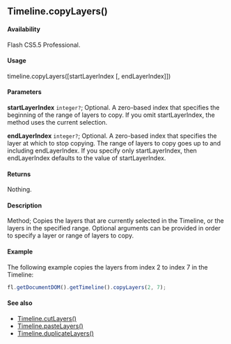 ## Timeline.copyLayers()

#### Availability

Flash CS5.5 Professional.

#### Usage

timeline.copyLayers([startLayerIndex [, endLayerIndex]])

#### Parameters

**startLayerIndex** `integer?`; Optional. A zero-based index that specifies the beginning of the range of layers to copy. If you omit
startLayerIndex, the method uses the current selection.

**endLayerIndex** `integer?`; Optional. A zero-based index that specifies the layer at which to stop copying. The range of layers to copy goes up to and including endLayerIndex. If you specify only startLayerIndex, then endLayerIndex defaults to the value of startLayerIndex.

#### Returns

Nothing.

#### Description

Method; Copies the layers that are currently selected in the Timeline, or the layers in the specified range. Optional arguments can be provided in order to specify a layer or range of layers to copy.

#### Example

The following example copies the layers from index 2 to index 7 in the Timeline:

```javascript
fl.getDocumentDOM().getTimeline().copyLayers(2, 7);
```

#### See also

- [Timeline.cutLayers()](../Timeline_object/Timeline15.md)
- [Timeline.pasteLayers()](../Timeline_object/Timeline35.md)
- [Timeline.duplicateLayers()](../Timeline_object/Timeline17.md)
